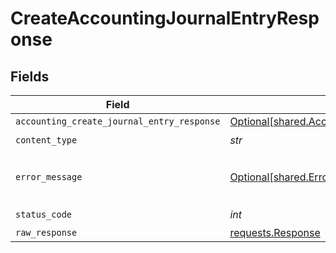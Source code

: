 # CreateAccountingJournalEntryResponse


## Fields

| Field                                                                                                                | Type                                                                                                                 | Required                                                                                                             | Description                                                                                                          |
| -------------------------------------------------------------------------------------------------------------------- | -------------------------------------------------------------------------------------------------------------------- | -------------------------------------------------------------------------------------------------------------------- | -------------------------------------------------------------------------------------------------------------------- |
| `accounting_create_journal_entry_response`                                                                           | [Optional[shared.AccountingCreateJournalEntryResponse]](../../models/shared/accountingcreatejournalentryresponse.md) | :heavy_minus_sign:                                                                                                   | Success                                                                                                              |
| `content_type`                                                                                                       | *str*                                                                                                                | :heavy_check_mark:                                                                                                   | N/A                                                                                                                  |
| `error_message`                                                                                                      | [Optional[shared.ErrorMessage]](../../models/shared/errormessage.md)                                                 | :heavy_minus_sign:                                                                                                   | The request made is not valid.                                                                                       |
| `status_code`                                                                                                        | *int*                                                                                                                | :heavy_check_mark:                                                                                                   | N/A                                                                                                                  |
| `raw_response`                                                                                                       | [requests.Response](https://requests.readthedocs.io/en/latest/api/#requests.Response)                                | :heavy_minus_sign:                                                                                                   | N/A                                                                                                                  |